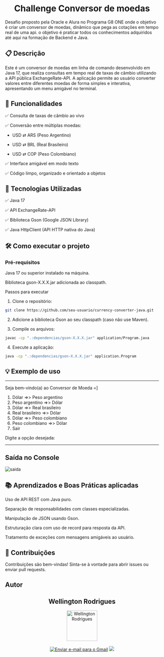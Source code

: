 <h1 align="center">Challenge Conversor de moedas</h1>

Desafio proposto pela Oracle e Alura no Programa G8 ONE onde o objetivo é criar um conversor de moedas, dinâmico que pega as cotações em tempo real de uma api. o objetivo é praticar todos os conhecimentos adquiridos até aqui na formação de Backend e Java.

## 📋 Descrição

Este é um conversor de moedas em linha de comando desenvolvido em Java 17, que realiza consultas em tempo real de taxas de câmbio utilizando a API pública ExchangeRate-API.
A aplicação permite ao usuário converter valores entre diferentes moedas de forma simples e interativa, apresentando um menu amigável no terminal.

## 🎯 Funcionalidades

✅ Consulta de taxas de câmbio ao vivo

✅ Conversão entre múltiplas moedas:

-  USD ⇄ ARS (Peso Argentino)

- USD ⇄ BRL (Real Brasileiro)

- USD ⇄ COP (Peso Colombiano)

✅ Interface amigável em modo texto

✅ Código limpo, organizado e orientado a objetos

## 🚀 Tecnologias Utilizadas
✅ Java 17

✅ API ExchangeRate-API

✅ Biblioteca Gson (Google JSON Library)

✅ Java HttpClient (API HTTP nativa do Java)

## 🛠️ Como executar o projeto
### Pré-requisitos
Java 17 ou superior instalado na máquina.

Biblioteca gson-X.X.X.jar adicionada ao classpath.

Passos para executar

1. Clone o repositório:

```bash
git clone https://github.com/seu-usuario/currency-converter-java.git
```

2. Adicione a biblioteca Gson ao seu classpath (caso não use Maven).

3. Compile os arquivos:

```bash
javac -cp ".:dependencias/gson-X.X.X.jar" application/Program.java
```
4. Execute a aplicação:

```bash
java -cp ".:dependencias/gson-X.X.X.jar" application.Program
```
## 💡 Exemplo de uso

********************************************************************************************************
Seja bem-vindo(a) ao Conversor de Moeda =]

1) Dólar =>> Peso argentino
2) Peso argentino =>> Dólar
3) Dólar =>> Real brasileiro
4) Real brasileiro =>> Dólar
5) Dólar =>> Peso colombiano
6) Peso colombiano =>> Dólar
7) Sair
   
Digite a opção desejada:
********************************************************************************************************

## Saída no Console

![saida](https://github.com/user-attachments/assets/ab530928-2427-4f95-a698-3cac1c198a8a)

## 📚 Aprendizados e Boas Práticas aplicadas

Uso de API REST com Java puro.

Separação de responsabilidades com classes especializadas.

Manipulação de JSON usando Gson.

Estruturação clara com uso de record para resposta da API.

Tratamento de exceções com mensagens amigáveis ao usuário.

## 🤝 Contribuições

Contribuições são bem-vindas! Sinta-se à vontade para abrir issues ou enviar pull requests.

## Autor

   <div align="center">
   <h2>Wellington Rodrigues</h2>
      <img src="https://avatars.githubusercontent.com/u/99605930?v=4" width="100px;" alt="Wellington Rodrigues">
   </div>
   </br>

   <div align="center">
   <a href="mailto:rodrigueswellington3@gmail.com"><img src="https://img.shields.io/badge/-Gmail-%23333?style=for-the-badge&logo=gmail&logoColor=white" alt="Enviar e-mail para o Gmail"></a>
  <a href="https://www.linkedin.com/in/wellington-rodrigues-rsdev" target="_blank"><img src="https://img.shields.io/badge/-LinkedIn-%230077B5?style=for-the-badge&logo=linkedin&logoColor=white" target="_blank"></a>
</div>


